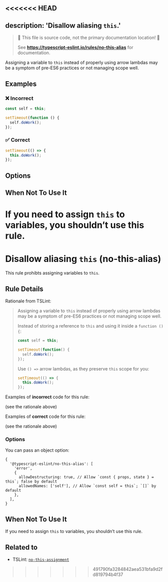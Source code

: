 <<<<<<< HEAD
---
description: 'Disallow aliasing `this`.'
---

> 🛑 This file is source code, not the primary documentation location! 🛑
>
> See **https://typescript-eslint.io/rules/no-this-alias** for documentation.

Assigning a variable to `this` instead of properly using arrow lambdas may be a symptom of pre-ES6 practices
or not managing scope well.

## Examples

<!--tabs-->

### ❌ Incorrect

```js
const self = this;

setTimeout(function () {
  self.doWork();
});
```

### ✅ Correct

```js
setTimeout(() => {
  this.doWork();
});
```

## Options

## When Not To Use It

If you need to assign `this` to variables, you shouldn’t use this rule.
=======
# Disallow aliasing `this` (no-this-alias)

This rule prohibts assigning variables to `this`.

## Rule Details

Rationale from TSLint:

> Assigning a variable to `this` instead of properly using arrow lambdas may be a symptom of pre-ES6 practices
> or not managing scope well.
>
> Instead of storing a reference to `this` and using it inside a `function () {`:
>
> ```js
> const self = this;
>
> setTimeout(function() {
>   self.doWork();
> });
> ```
>
> Use `() =>` arrow lambdas, as they preserve `this` scope for you:
>
> ```js
> setTimeout(() => {
>   this.doWork();
> });
> ```

Examples of **incorrect** code for this rule:

(see the rationale above)

Examples of **correct** code for this rule:

(see the rationale above)

### Options

You can pass an object option:

```json5
{
  '@typescript-eslint/no-this-alias': [
    'error',
    {
      allowDestructuring: true, // Allow `const { props, state } = this`; false by default
      allowedNames: ['self'], // Allow `const self = this`; `[]` by default
    },
  ],
}
```

## When Not To Use It

If you need to assign `this` to variables, you shouldn’t use this rule.

## Related to

- TSLint: [`no-this-assignment`](https://palantir.github.io/tslint/rules/no-this-assignment/)
>>>>>>> 491790fa3284842aea531bfa9d2fd819794b4f37
